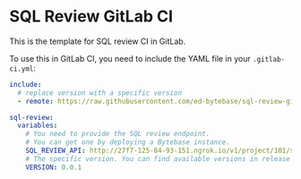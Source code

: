 # SQL Review GitLab CI

This is the template for SQL review CI in GitLab.

To use this in GitLab CI, you need to include the YAML file in your `.gitlab-ci.yml`:

```yml
include:
  # replace version with a specific version
  - remote: https://raw.githubusercontent.com/ed-bytebase/sql-review-gitlab-ci/<version>/sql-review.yml

sql-review:
  variables:
    # You need to provide the SQL review endpoint.
    # You can get one by deploying a Bytebase instance.
    SQL_REVIEW_API: http://27f7-125-84-93-151.ngrok.io/v1/project/101/sql-review
    # The specific version. You can find available versions in release page.
    VERSION: 0.0.1
```
